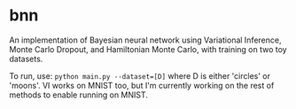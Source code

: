 # bnn
An implementation of Bayesian neural network using Variational Inference, Monte Carlo Dropout, and Hamiltonian Monte Carlo, with training on two toy datasets.

To run, use:
`python main.py --dataset=[D]`
where D is either 'circles' or 'moons'. VI works on MNIST too, but I'm currently working on the rest of methods to enable running on MNIST.
